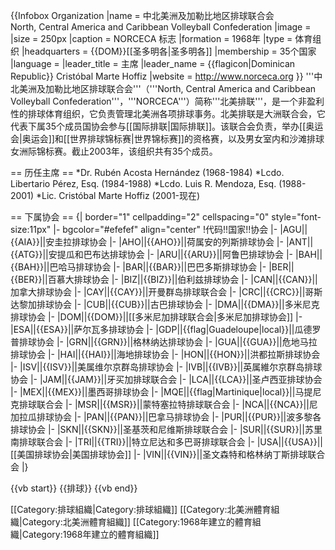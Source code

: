{{Infobox Organization
|name = 中北美洲及加勒比地区排球联合会<br />North, Central America and Caribbean Volleyball Confederation
|image =
|size = 250px
|caption = NORCECA 标志
|formation = 1968年
|type = 体育组织
|headquarters = {{DOM}}[[圣多明各|圣多明各]]
|membership = 35个国家
|language = 
|leader_title = 主席
|leader_name = {{flagicon|Dominican Republic}} Cristóbal Marte Hoffiz
|website = http://www.norceca.org
}}
'''中北美洲及加勒比地区排球联合会'''（'''North, Central America and Caribbean Volleyball Confederation'''，'''NORCECA'''）简称'''北美排联'''，是一个非盈利性的排球体育组织，它负责管理北美洲各项排球事务。北美排联是大洲联合会，它代表下属35个成员国协会参与[[国际排联|国际排联]]。该联合会负责，举办[[奥运会|奥运会]]和[[世界排球锦标赛|世界锦标赛]]的资格赛，以及男女室内和沙滩排球女洲际锦标赛。截止2003年，该组织共有35个成员。

== 历任主席 ==
*Dr. Rubén Acosta Hernández (1968-1984)
*Lcdo. Libertario Pérez, Esq. (1984-1988)
*Lcdo. Luis R. Mendoza, Esq. (1988-2001)
*Lic. Cristóbal Marte Hoffiz (2001-现在)

== 下属协会 ==
{| border="1" cellpadding="2" cellspacing="0" style="font-size:11px"
|- bgcolor="#efefef" align="center" 
!代码!!国家!!协会
|-
|AGU||{{AIA}}||安圭拉排球协会
|-
|AHO||{{AHO}}||荷属安的列斯排球协会
|-
|ANT||{{ATG}}||安提瓜和巴布达排球协会
|-
|ARU||{{ARU}}||阿鲁巴排球协会
|-
|BAH||{{BAH}}||巴哈马排球协会
|-
|BAR||{{BAR}}||巴巴多斯排球协会
|-
|BER||{{BER}}||百慕大排球协会
|-
|BIZ||{{BIZ}}||伯利兹排球协会
|-
|CAN||{{CAN}}||加拿大排球协会
|-
|CAY||{{CAY}}||开曼群岛排球联合会
|-
|CRC||{{CRC}}||哥斯达黎加排球协会
|-
|CUB||{{CUB}}||古巴排球协会
|-
|DMA||{{DMA}}||多米尼克排球协会
|-
|DOM||{{DOM}}||[[多米尼加排球联合会|多米尼加排球协会]]
|-
|ESA||{{ESA}}||萨尔瓦多排球协会
|-
|GDP||{{flag|Guadeloupe|local}}||瓜德罗普排球协会
|-
|GRN||{{GRN}}||格林纳达排球协会
|-
|GUA||{{GUA}}||危地马拉排球协会
|-
|HAI||{{HAI}}||海地排球协会
|-
|HON||{{HON}}||洪都拉斯排球协会
|-
|ISV||{{ISV}}||美属维尔京群岛排球协会
|-
|IVB||{{IVB}}||英属維尔京群岛排球协会
|-
|JAM||{{JAM}}||牙买加排球联合会
|-
|LCA||{{LCA}}||圣卢西亚排球协会
|-
|MEX||{{MEX}}||墨西哥排球协会
|-
|MQE||{{flag|Martinique|local}}||马提尼克排球联合会
|-
|MSR||{{MSR}}||蒙特塞拉特排球联合会
|-
|NCA||{{NCA}}||尼加拉瓜排球协会
|-
|PAN||{{PAN}}||巴拿马排球协会
|-
|PUR||{{PUR}}||波多黎各排球协会
|-
|SKN||{{SKN}}||圣基茨和尼维斯排球联合会
|-
|SUR||{{SUR}}||苏里南排球联合会
|-
|TRI||{{TRI}}||特立尼达和多巴哥排球联合会
|-
|USA||{{USA}}||[[美国排球协会|美国排球协会]]
|-
|VIN||{{VIN}}||圣文森特和格林纳丁斯排球联合会
|}

{{vb start}}
{{排球}}
{{vb end}}

[[Category:排球組織|Category:排球組織]]
[[Category:北美洲體育組織|Category:北美洲體育組織]]
[[Category:1968年建立的體育組織|Category:1968年建立的體育組織]]
